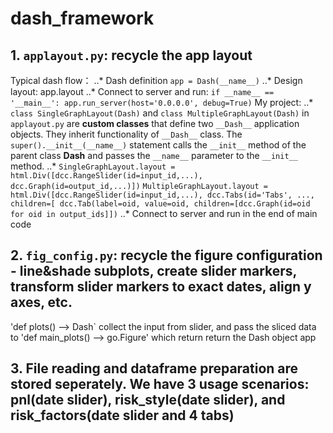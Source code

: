 # dash_framework
## 1. `applayout.py`: recycle the app layout 
Typical dash flow： 
..* Dash definition `app = Dash(__name__)` 
..* Design layout: app.layout 
..* Connect to server and run: `if __name__ == '__main__': app.run_server(host='0.0.0.0', debug=True)`
My project:
..* `class SingleGraphLayout(Dash)` and `class MultipleGraphLayout(Dash)` in `applayout.py` are **custom classes** that define two `__Dash__` application objects. They inherit functionality of `__Dash__` class. The `super().__init__(__name__)` statement calls the `__init__` method of the parent class __Dash__ and passes the `__name__` parameter to the `__init__` method.
..* `SingleGraphLayout.layout = html.Div([dcc.RangeSlider(id=input_id,...),
                                        dcc.Graph(id=output_id,...)])`
   `MultipleGraphLayout.layout = html.Div([dcc.RangeSlider(id=input_id,...),
                                          dcc.Tabs(id='Tabs', ..., children=[
                                          dcc.Tab(label=oid, value=oid, children=[dcc.Graph(id=oid for oid in output_ids]])`
..* Connect to server and run in the end of main code

## 2. `fig_config.py`: recycle the figure configuration - line&shade subplots, create slider markers, transform slider markers to exact dates, align y axes, etc.
'def plots() --> Dash` collect the input from slider, and pass the sliced data to 'def main_plots() --> go.Figure' which return 
return the Dash object app

## 3. File reading and dataframe preparation are stored seperately. We have 3 usage scenarios: pnl(date slider), risk_style(date slider), and risk_factors(date slider and 4 tabs)
